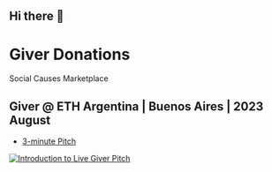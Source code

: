 ## Hi there 👋

# Giver Donations 

Social Causes Marketplace

## Giver @ ETH Argentina | Buenos Aires | 2023 August

* [3-minute Pitch](https://youtu.be/0ZllEEaVkq0?t=5203) 

[![Introduction to Live Giver Pitch](.github/pics/2023-12-08_10-2056.png)](https://www.youtube.com/embed/0ZllEEaVkq0?si=Ld7uOnHf6WV1wY6a&amp;start=5204 "Ethereum Argentina - Live Streaming - Sala GOERLI - 19/08")





<!--

**Here are some ideas to get you started:**

🙋‍♀️ A short introduction - what is your organization all about?
🌈 Contribution guidelines - how can the community get involved?
👩‍💻 Useful resources - where can the community find your docs? Is there anything else the community should know?
🍿 Fun facts - what does your team eat for breakfast?
🧙 Remember, you can do mighty things with the power of [Markdown](https://docs.github.com/github/writing-on-github/getting-started-with-writing-and-formatting-on-github/basic-writing-and-formatting-syntax)
-->
